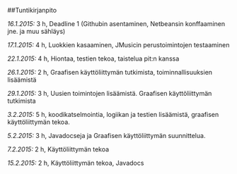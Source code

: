 ##Tuntikirjanpito

*16.1.2015:* 3 h, Deadline 1 (Githubin asentaminen, Netbeansin konffaaminen jne. ja muu sähläys) 

*17.1.2015:* 4 h, Luokkien kasaaminen, JMusicin perustoimintojen testaaminen 

*22.1.2015:* 4 h, Hiontaa, testien tekoa, taistelua pit:n kanssa

*26.1.2015:* 2 h, Graafisen käyttöliittymän tutkimista, toiminnallisuuksien lisäämistä

*29.1.2015:* 3 h, Uusien toimintojen lisäämistä. Graafisen käyttöliittymän tutkimista

*3.2.2015:* 5 h, koodikatselmointia, logiikan ja testien lisäämistä, graafisen käyttöliittymän tekoa.

*5.2.2015:* 3 h, Javadocseja ja Graafisen käyttöliittymän suunnittelua.

*7.2.2015:* 2 h, Käyttöliittymän tekoa

*15.2.2015:* 2 h, Käyttöliittymän tekoa, Javadocs
